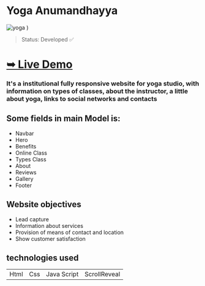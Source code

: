 # Yoga Anumandhayya
![yoga](https://github.com/guicunhadev/yoga-site/assets/103011349/47b76975-f4ec-49fe-9011-dfe02b1e41aa)
)

> Status: Developed ✅
# <a href="https://yogamov.com.br"  target="_blank"><strong>➥ Live Demo</strong></a>

 ### It's a institutional fully responsive website for yoga studio, with information on types of classes, about the instructor, a little about yoga, links to social networks and contacts


 ## Some fields in main Model is:

+ Navbar
+ Hero
+ Benefits
+ Online Class
+ Types Class
+ About
+ Reviews
+ Gallery
+ Footer

## Website objectives
+  Lead capture
+  Information about services
+  Provision of means of contact and location
+  Show customer satisfaction


## technologies used
<table>
 <tr>
  <td>Html</td>
  <td>Css</td>
  <td>Java Script</td>
  <td>ScrollReveal</td>
 </tr>
</table> 
